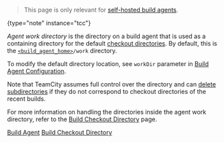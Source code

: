 [//]: # (title: Agent Work Directory)
[//]: # (auxiliary-id: Agent Work Directory)

>This page is only relevant for [self-hosted build agents](teamcity-cloud-subscription-and-licensing.md#cloud-self-hosted-agents).
>
{type="note" instance="tcc"}

_Agent work directory_ is the directory on a build agent that is used as a containing directory for the default [checkout directories](build-checkout-directory.md). By default, this is the [`<build_agent_home>`](agent-home-directory.md)`/work` directory.

To modify the default directory location, see `workDir` parameter in [Build Agent Configuration](configure-agent-installation.md).

<note>

Note that TeamCity assumes full control over the directory and can [delete subdirectories](build-checkout-directory.md#Automatic+Checkout+Directory+Cleaning) if they do not correspond to checkout directories of the recent builds.
</note>

For more information on handling the directories inside the agent work directory, refer to the [Build Checkout Directory](build-checkout-directory.md) page.


<!--[//]: # (Internal note. Do not delete. "Agent Work Directoryd10e43.txt")-->


<seealso>
        <category ref="concepts">
            <a href="build-agent.md">Build Agent</a>
            <a href="build-checkout-directory.md">Build Checkout Directory</a>
        </category>
</seealso>
